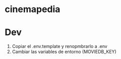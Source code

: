 # cinemapedia

# Dev 

1. Copiar el .env.template y renopmbrarlo a .env
2. Cambiar las variables de entorno (MOVIEDB_KEY)

